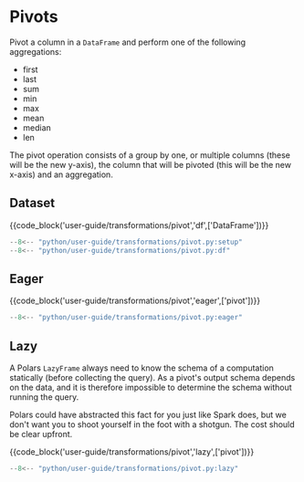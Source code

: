 # Pivots

Pivot a column in a `DataFrame` and perform one of the following aggregations:

- first
- last
- sum
- min
- max
- mean
- median
- len

The pivot operation consists of a group by one, or multiple columns (these will be the new y-axis),
the column that will be pivoted (this will be the new x-axis) and an aggregation.

## Dataset

{{code_block('user-guide/transformations/pivot','df',['DataFrame'])}}

```python exec="on" result="text" session="user-guide/transformations/pivot"
--8<-- "python/user-guide/transformations/pivot.py:setup"
--8<-- "python/user-guide/transformations/pivot.py:df"
```

## Eager

{{code_block('user-guide/transformations/pivot','eager',['pivot'])}}

```python exec="on" result="text" session="user-guide/transformations/pivot"
--8<-- "python/user-guide/transformations/pivot.py:eager"
```

## Lazy

A Polars `LazyFrame` always need to know the schema of a computation statically (before collecting
the query). As a pivot's output schema depends on the data, and it is therefore impossible to
determine the schema without running the query.

Polars could have abstracted this fact for you just like Spark does, but we don't want you to shoot
yourself in the foot with a shotgun. The cost should be clear upfront.

{{code_block('user-guide/transformations/pivot','lazy',['pivot'])}}

```python exec="on" result="text" session="user-guide/transformations/pivot"
--8<-- "python/user-guide/transformations/pivot.py:lazy"
```
